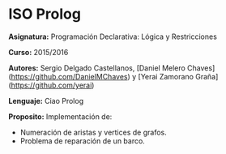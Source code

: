 # ISO Prolog

**Asignatura:** Programación Declarativa: Lógica y Restricciones

**Curso:** 2015/2016

**Autores:** Sergio Delgado Castellanos, [Daniel Melero Chaves] (https://github.com/DanielMChaves) y [Yerai Zamorano Graña] (https://github.com/yerai)

**Lenguaje:** Ciao Prolog

**Proposito:** Implementación de:
- Numeración de aristas y vertices de grafos.
- Problema de reparación de un barco.
